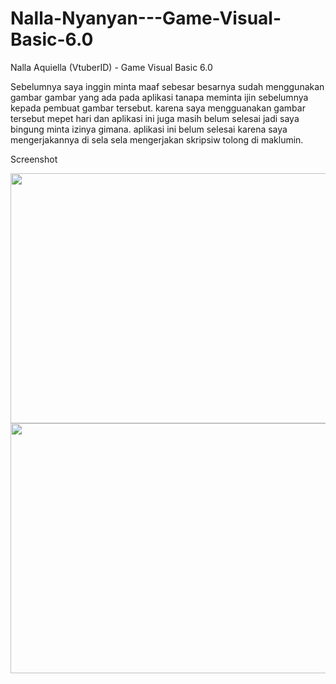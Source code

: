 # Nalla-Nyanyan---Game-Visual-Basic-6.0
Nalla Aquiella (VtuberID) - Game Visual Basic 6.0

Sebelumnya saya inggin minta maaf sebesar besarnya sudah menggunakan gambar gambar yang ada pada aplikasi tanapa meminta  ijin sebelumnya kepada pembuat gambar tersebut. 
karena saya mengguanakan gambar tersebut mepet hari dan aplikasi ini juga masih belum selesai jadi saya bingung minta izinya gimana. aplikasi ini belum selesai karena saya mengerjakannya di sela sela mengerjakan skripsiw tolong di maklumin.

Screenshot
<div>
  <center>
    <img src=https://github.com/romadebrian/Nalla-Nyanyan---Game-Visual-Basic-6.0/blob/main/Screenshot1.png width=700 height=400 />
	<img src=https://github.com/romadebrian/Nalla-Nyanyan---Game-Visual-Basic-6.0/blob/main/Screenshot2.png width=700 height=400 />
</div>